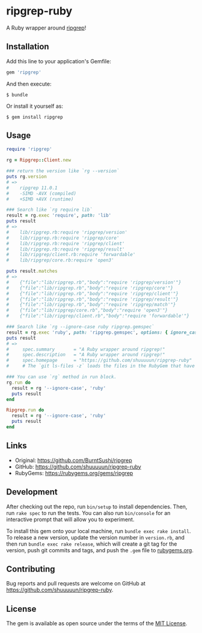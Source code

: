 # ripgrep-ruby

A Ruby wrapper around [ripgrep](https://github.com/BurntSushi/ripgrep)!

## Installation

Add this line to your application's Gemfile:

```ruby
gem 'ripgrep'
```

And then execute:

    $ bundle

Or install it yourself as:

    $ gem install ripgrep

## Usage

```ruby
require 'ripgrep'

rg = Ripgrep::Client.new

### return the version like `rg --version`
puts rg.version
# =>
#    ripgrep 11.0.1
#    -SIMD -AVX (compiled)
#    +SIMD +AVX (runtime)

### Search like `rg require lib`
result = rg.exec 'require', path: 'lib'
puts result
# =>
#    lib/ripgrep.rb:require 'ripgrep/version'
#    lib/ripgrep.rb:require 'ripgrep/core'
#    lib/ripgrep.rb:require 'ripgrep/client'
#    lib/ripgrep.rb:require 'ripgrep/result'
#    lib/ripgrep/client.rb:require 'forwardable'
#    lib/ripgrep/core.rb:require 'open3'

puts result.matches
# =>
#    {"file":"lib/ripgrep.rb","body":"require 'ripgrep/version'"}
#    {"file":"lib/ripgrep.rb","body":"require 'ripgrep/core'"}
#    {"file":"lib/ripgrep.rb","body":"require 'ripgrep/client'"}
#    {"file":"lib/ripgrep.rb","body":"require 'ripgrep/result'"}
#    {"file":"lib/ripgrep.rb","body":"require 'ripgrep/match'"}
#    {"file":"lib/ripgrep/core.rb","body":"require 'open3'"}
#    {"file":"lib/ripgrep/client.rb","body":"require 'forwardable'"}

### Search like `rg --ignore-case ruby ripgrep.gemspec`
result = rg.exec 'ruby', path: 'ripgrep.gemspec', options: { ignore_case: true }
puts result
# =>
#     spec.summary       = "A Ruby wrapper around ripgrep!"
#     spec.description   = "A Ruby wrapper around ripgrep!"
#     spec.homepage      = "https://github.com/shuuuuun/ripgrep-ruby"
#     # The `git ls-files -z` loads the files in the RubyGem that have been added into git.

### You can use `rg` method in run block.
rg.run do
  result = rg '--ignore-case', 'ruby'
  puts result
end

Ripgrep.run do
  result = rg '--ignore-case', 'ruby'
  puts result
end
```

## Links

* Original: https://github.com/BurntSushi/ripgrep
* GitHub: https://github.com/shuuuuun/ripgrep-ruby
* RubyGems: https://rubygems.org/gems/ripgrep

## Development

After checking out the repo, run `bin/setup` to install dependencies. Then, run `rake spec` to run the tests. You can also run `bin/console` for an interactive prompt that will allow you to experiment.

To install this gem onto your local machine, run `bundle exec rake install`. To release a new version, update the version number in `version.rb`, and then run `bundle exec rake release`, which will create a git tag for the version, push git commits and tags, and push the `.gem` file to [rubygems.org](https://rubygems.org).

## Contributing

Bug reports and pull requests are welcome on GitHub at https://github.com/shuuuuun/ripgrep-ruby.

## License

The gem is available as open source under the terms of the [MIT License](https://opensource.org/licenses/MIT).
